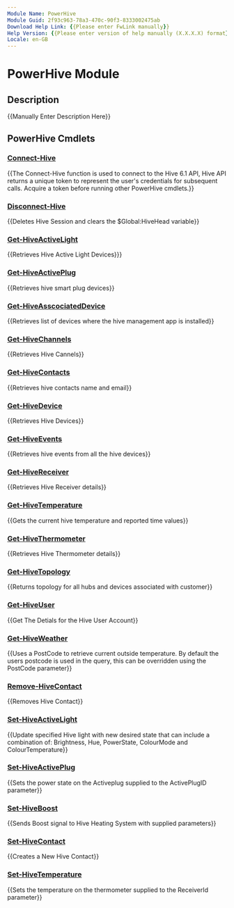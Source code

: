 ```yaml
---
Module Name: PowerHive
Module Guid: 2f93c963-78a3-470c-90f3-8333002475ab
Download Help Link: {{Please enter FwLink manually}}
Help Version: {{Please enter version of help manually (X.X.X.X) format}}
Locale: en-GB
---
```


# PowerHive Module
## Description
{{Manually Enter Description Here}}

## PowerHive Cmdlets
### [Connect-Hive](Connect-Hive.md)
{{The Connect-Hive function is used to connect to the Hive 6.1 API, Hive API returns a unique token to represent the user's credentials for subsequent calls.
Acquire a token before running other PowerHive cmdlets.}}

### [Disconnect-Hive](Disconnect-Hive.md)
{{Deletes Hive Session and clears the $Global:HiveHead variable}}

### [Get-HiveActiveLight](Get-HiveActiveLight.md)
{{Retrieves Hive Active Light Devices}}}

### [Get-HiveActivePlug](Get-HiveActivePlug.md)
{{Retrieves hive smart plug devices}}

### [Get-HiveAsscociatedDevice](Get-HiveAsscociatedDevice.md)
{{Retrieves list of devices where the hive management app is installed}}

### [Get-HiveChannels](Get-HiveChannels.md)
{{Retrieves Hive Cannels}}

### [Get-HiveContacts](Get-HiveContacts.md)
{{Retrieves hive contacts name and email}}

### [Get-HiveDevice](Get-HiveDevice.md)
{{Retrieves Hive Devices}}

### [Get-HiveEvents](Get-HiveEvents.md)
{{Retrieves hive events from all the hive devices}}

### [Get-HiveReceiver](Get-HiveReceiver.md)
{{Retrieves Hive Receiver details}}

### [Get-HiveTemperature](Get-HiveTemperature.md)
{{Gets the current hive temperature and reported time values}}

### [Get-HiveThermometer](Get-HiveThermometer.md)
{{Retrieves Hive Thermometer details}}

### [Get-HiveTopology](Get-HiveTopology.md)
{{Returns topology for all hubs and devices associated with customer}}

### [Get-HiveUser](Get-HiveUser.md)
{{Get The Detials for the Hive User Account}}

### [Get-HiveWeather](Get-HiveWeather.md)
{{Uses a PostCode to retrieve current outside temperature.
By default the users postcode is used in the query, this can
be overridden using the PostCode parameter}}

### [Remove-HiveContact](Remove-HiveContact.md)
{{Removes Hive Contact}}

### [Set-HiveActiveLight](Set-HiveActiveLight.md)
{{Update specified Hive light with new desired state that can include a combination of:
Brightness, Hue, PowerState, ColourMode and ColourTemperature}}

### [Set-HiveActivePlug](Set-HiveActivePlug.md)
{{Sets the power state on the Activeplug supplied to the ActivePlugID parameter}}

### [Set-HiveBoost](Set-HiveBoost.md)
{{Sends Boost signal to Hive Heating System with supplied parameters}}

### [Set-HiveContact](Set-HiveContact.md)
{{Creates a New Hive Contact}}

### [Set-HiveTemperature](Set-HiveTemperature.md)
{{Sets the temperature on the thermometer supplied to the ReceiverId parameter}}

